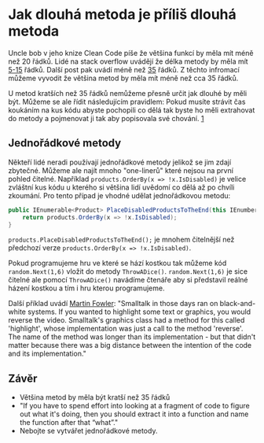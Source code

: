 # Jak dlouhá metoda je příliš dlouhá metoda

Uncle bob v jeho knize Clean Code píše že většina funkcí by měla mít méně než 20 řádků.
Lidé na stack overflow uvádějí že délka metody by měla mít [5-15](https://softwareengineering.stackexchange.com/a/133406) řádků. Další post pak uvádí méně než [35](https://softwareengineering.stackexchange.com/a/27802) řádků. Z těchto infromací můžeme vyvodit že většina metod by měla mít méně než cca 35 řádků.

U metod kratších než 35 řádků nemůžeme přesně určit jak dlouhé by měli být. Můžeme se ale řídit následujícím pravidlem: Pokud musíte strávit čas koukáním na kus kódu abyste pochopili co dělá tak byste ho měli extrahovat do metody a pojmenovat ji tak aby popisovala své chování. [1](https://martinfowler.com/bliki/FunctionLength.html)

## Jednořádkové metody

Někteří lidé neradi používají jednořádkové metody jelikož se jim zdají zbytečné. Můžeme ale najít mnoho "one-linerů" které nejsou na první pohled čitelné. Například
`products.OrderBy(x => !x.IsDisabled)` je velice zvláštní kus kódu u kterého si většina lidí uvědomí co dělá až po chvíli zkoumání. Pro tento případ je vhodné udělat jednořádkovou metodu:

```csharp
public IEnumerable<Product> PlaceDisabledProductsToTheEnd(this IEnumberalbe<Product> products){
    return products.OrderBy(x => !x.IsDisabled);
}

```

`products.PlaceDisabledProductsToTheEnd();` je mnohem čitelnější než předchozí verze `products.OrderBy(x => !x.IsDisabled)`.

Pokud programujeme hru ve které se hází kostkou tak můžeme kód `random.Next(1,6)` vložit do metody `ThrowADice()`. `random.Next(1,6)` je sice čitelné ale pomocí `ThrowADice()` navádíme čtenáře aby si představil reálné házení kostkou a tím i hru kterou programujeme.

Další příklad uvádí [Martin Fowler](https://martinfowler.com/bliki/FunctionLength.html): "Smalltalk in those days ran on black-and-white systems. If you wanted to highlight some text or graphics, you would reverse the video. Smalltalk's graphics class had a method for this called 'highlight', whose implementation was just a call to the method 'reverse'. The name of the method was longer than its implementation - but that didn't matter because there was a big distance between the intention of the code and its implementation."

## Závěr

* Většina metod by měla být kratší než 35 řádků
* "If you have to spend effort into looking at a fragment of code to figure out what it's doing, then you should extract it into a function and name the function after that “what”."
* Nebojte se vytvářet jednořádkové metody.
